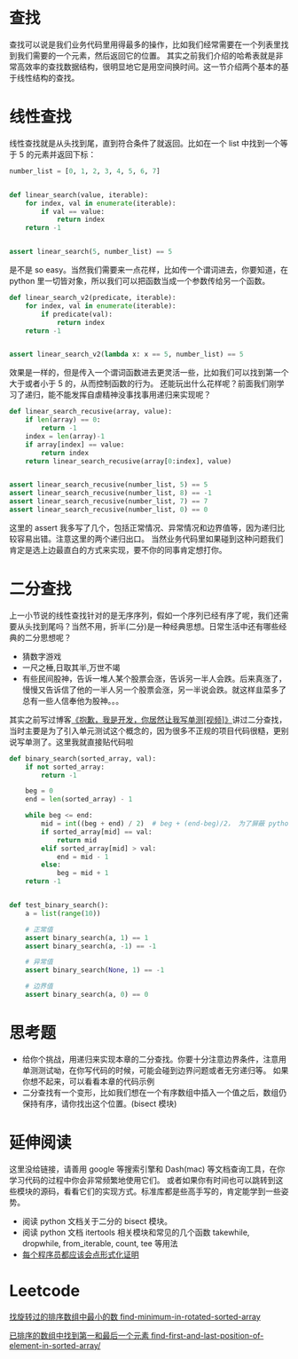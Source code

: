 # 查找

查找可以说是我们业务代码里用得最多的操作，比如我们经常需要在一个列表里找到我们需要的一个元素，然后返回它的位置。
其实之前我们介绍的哈希表就是非常高效率的查找数据结构，很明显地它是用空间换时间。这一节介绍两个基本的基于线性结构的查找。

# 线性查找
线性查找就是从头找到尾，直到符合条件了就返回。比如在一个 list 中找到一个等于 5 的元素并返回下标：

```py
number_list = [0, 1, 2, 3, 4, 5, 6, 7]


def linear_search(value, iterable):
    for index, val in enumerate(iterable):
        if val == value:
            return index
    return -1


assert linear_search(5, number_list) == 5

```
是不是 so easy。当然我们需要来一点花样，比如传一个谓词进去，你要知道，在 python 里一切皆对象，所以我们可以把函数当成一个参数传给另一个函数。

```py
def linear_search_v2(predicate, iterable):
    for index, val in enumerate(iterable):
        if predicate(val):
            return index
    return -1


assert linear_search_v2(lambda x: x == 5, number_list) == 5
```

效果是一样的，但是传入一个谓词函数进去更灵活一些，比如我们可以找到第一个大于或者小于 5 的，从而控制函数的行为。
还能玩出什么花样呢？前面我们刚学习了递归，能不能发挥自虐精神没事找事用递归来实现呢？

```py
def linear_search_recusive(array, value):
    if len(array) == 0:
        return -1
    index = len(array)-1
    if array[index] == value:
        return index
    return linear_search_recusive(array[0:index], value)


assert linear_search_recusive(number_list, 5) == 5
assert linear_search_recusive(number_list, 8) == -1
assert linear_search_recusive(number_list, 7) == 7
assert linear_search_recusive(number_list, 0) == 0
```
这里的 assert 我多写了几个，包括正常情况、异常情况和边界值等，因为递归比较容易出错。注意这里的两个递归出口。
当然业务代码里如果碰到这种问题我们肯定是选上边最直白的方式来实现，要不你的同事肯定想打你。

# 二分查找
上一小节说的线性查找针对的是无序序列，假如一个序列已经有序了呢，我们还需要从头找到尾吗？当然不用，折半(二分)是一种经典思想。日常生活中还有哪些经典的二分思想呢？

- 猜数字游戏
- 一尺之棰,日取其半,万世不竭
- 有些民间股神，告诉一堆人某个股票会涨，告诉另一半人会跌。后来真涨了，慢慢又告诉信了他的一半人另一个股票会涨，另一半说会跌。就这样韭菜多了总有一些人信奉他为股神。。。

其实之前写过博客[《抱歉，我是开发，你居然让我写单测[视频]》](https://zhuanlan.zhihu.com/p/35352024)讲过二分查找，当时主要是为了引入单元测试这个概念的，因为很多不正规的项目代码很糙，更别说写单测了。这里我就直接贴代码啦

```py
def binary_search(sorted_array, val):
    if not sorted_array:
        return -1

    beg = 0
    end = len(sorted_array) - 1

    while beg <= end:
        mid = int((beg + end) / 2)  # beg + (end-beg)/2， 为了屏蔽 python 2/3 差异我用了强转
        if sorted_array[mid] == val:
            return mid
        elif sorted_array[mid] > val:
            end = mid - 1
        else:
            beg = mid + 1
    return -1


def test_binary_search():
    a = list(range(10))

    # 正常值
    assert binary_search(a, 1) == 1
    assert binary_search(a, -1) == -1

    # 异常值
    assert binary_search(None, 1) == -1

    # 边界值
    assert binary_search(a, 0) == 0
```


# 思考题
- 给你个挑战，用递归来实现本章的二分查找。你要十分注意边界条件，注意用单测测试呦，在你写代码的时候，可能会碰到边界问题或者无穷递归等。 如果你想不起来，可以看看本章的代码示例
- 二分查找有一个变形，比如我们想在一个有序数组中插入一个值之后，数组仍保持有序，请你找出这个位置。(bisect 模块)


# 延伸阅读
这里没给链接，请善用 google 等搜索引擎和 Dash(mac) 等文档查询工具，在你学习代码的过程中你会非常频繁地使用它们。
或者如果你有时间也可以跳转到这些模块的源码，看看它们的实现方式。标准库都是些高手写的，肯定能学到一些姿势。

- 阅读 python 文档关于二分的 bisect 模块。
- 阅读 python 文档 itertools 相关模块和常见的几个函数 takewhile, dropwhile, from_iterable, count, tee 等用法
- [每个程序员都应该会点形式化证明](https://zhuanlan.zhihu.com/p/35364999?group_id=967109293607129088)


# Leetcode

[找旋转过的排序数组中最小的数 find-minimum-in-rotated-sorted-array](https://leetcode.com/problems/find-minimum-in-rotated-sorted-array/description/)

[已排序的数组中找到第一和最后一个元素 find-first-and-last-position-of-element-in-sorted-array/](https://leetcode.com/problems/find-first-and-last-position-of-element-in-sorted-array/submissions/)
